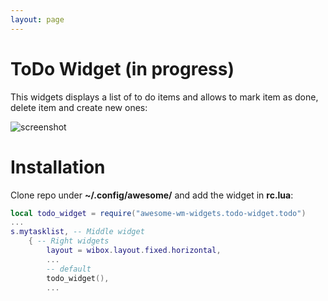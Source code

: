 ```yaml
---
layout: page
---
```

# ToDo Widget (in progress)

This widgets displays a list of to do items and allows to mark item as done, delete item and create new ones:

![screenshot](../awesome-wm-widgets/assets/img/screenshots/todo-widget/todo.gif)

# Installation

Clone repo under **~/.config/awesome/** and add the widget in **rc.lua**:

```lua
local todo_widget = require("awesome-wm-widgets.todo-widget.todo")
...
s.mytasklist, -- Middle widget
	{ -- Right widgets
    	layout = wibox.layout.fixed.horizontal,
		...
        -- default        
        todo_widget(),
		...      
```